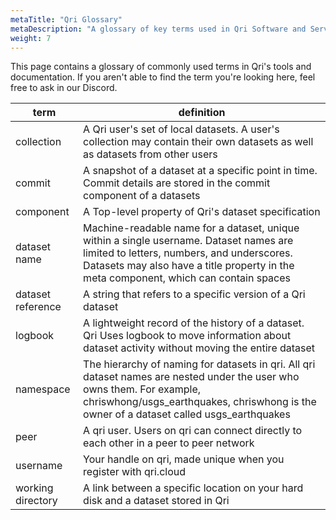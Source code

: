 ```yaml
---
metaTitle: "Qri Glossary"
metaDescription: "A glossary of key terms used in Qri Software and Services"
weight: 7
---
```


This page contains a glossary of commonly used terms in Qri's tools and documentation.  If you aren't able to find the term you're looking here, feel free to ask in our Discord.

| term            | definition                                                 |
|-----------------|------------------------------------------------------------|
| collection      | A Qri user's set of local datasets. A user's collection may contain their own datasets as well as datasets from other users |
| commit          | A snapshot of a dataset at a specific point in time.  Commit details are stored in the commit component of a datasets |
| component       | A Top-level property of Qri's dataset specification |
| dataset name    | Machine-readable name for a dataset, unique within a single username.  Dataset names are limited to letters, numbers, and underscores.  Datasets may also have a title property in the meta component, which can contain spaces |
| dataset reference | A string that refers to a specific version of a Qri dataset |
| logbook         | A lightweight record of the history of a dataset.  Qri Uses logbook to move information about dataset activity without moving the entire dataset |
| namespace       | The hierarchy of naming for datasets in qri.  All qri dataset names are nested under the user who owns them.  For example, chriswhong/usgs_earthquakes, chriswhong is the owner of a dataset called usgs_earthquakes
| peer            | A qri user.  Users on qri can connect directly to each other in a peer to peer network |
| username        | Your handle on qri, made unique when you register with qri.cloud |
| working directory | A link between a specific location on your hard disk and a dataset stored in Qri
